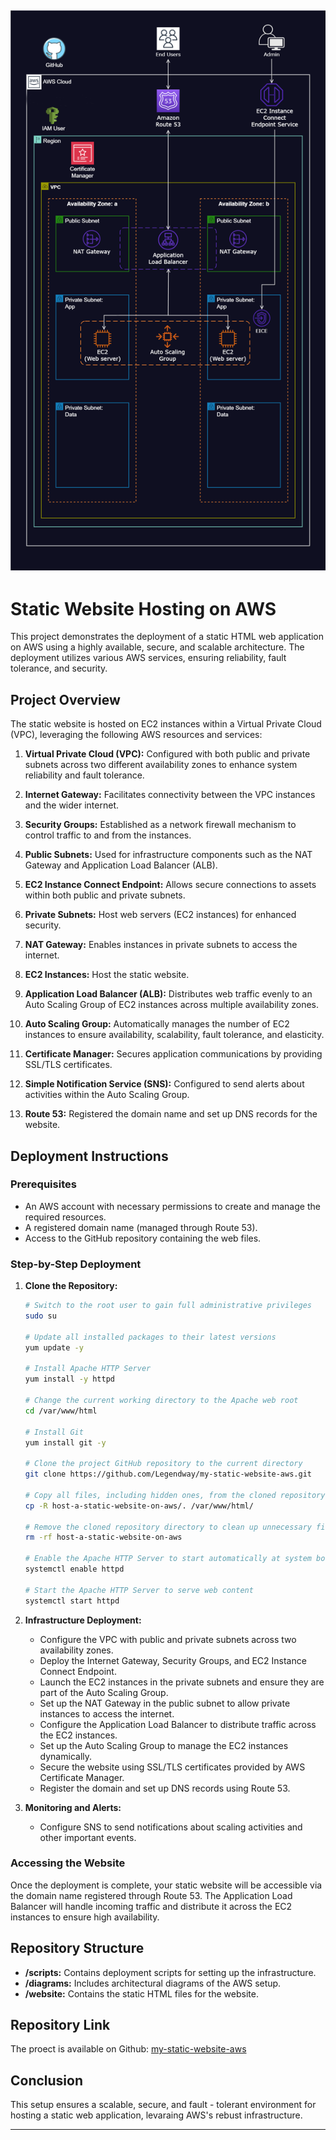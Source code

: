 ![Alt text](Host_a_Static_Website_on_AWS.png)
---

# Static Website Hosting on AWS

This project demonstrates the deployment of a static HTML web application on AWS using a highly available, secure, and scalable architecture. The deployment utilizes various AWS services, ensuring reliability, fault tolerance, and security.

## Project Overview

The static website is hosted on EC2 instances within a Virtual Private Cloud (VPC), leveraging the following AWS resources and services:

1. **Virtual Private Cloud (VPC):** Configured with both public and private subnets across two different availability zones to enhance system reliability and fault tolerance.
   
2. **Internet Gateway:** Facilitates connectivity between the VPC instances and the wider internet.

3. **Security Groups:** Established as a network firewall mechanism to control traffic to and from the instances.

4. **Public Subnets:** Used for infrastructure components such as the NAT Gateway and Application Load Balancer (ALB).

5. **EC2 Instance Connect Endpoint:** Allows secure connections to assets within both public and private subnets.

6. **Private Subnets:** Host web servers (EC2 instances) for enhanced security.

7. **NAT Gateway:** Enables instances in private subnets to access the internet.

8. **EC2 Instances:** Host the static website.

9. **Application Load Balancer (ALB):** Distributes web traffic evenly to an Auto Scaling Group of EC2 instances across multiple availability zones.

10. **Auto Scaling Group:** Automatically manages the number of EC2 instances to ensure availability, scalability, fault tolerance, and elasticity.

11. **Certificate Manager:** Secures application communications by providing SSL/TLS certificates.

12. **Simple Notification Service (SNS):** Configured to send alerts about activities within the Auto Scaling Group.

13. **Route 53:** Registered the domain name and set up DNS records for the website.

## Deployment Instructions

### Prerequisites

- An AWS account with necessary permissions to create and manage the required resources.
- A registered domain name (managed through Route 53).
- Access to the GitHub repository containing the web files.

### Step-by-Step Deployment

1. **Clone the Repository:**

   ```bash
   # Switch to the root user to gain full administrative privileges
   sudo su

   # Update all installed packages to their latest versions
   yum update -y

   # Install Apache HTTP Server
   yum install -y httpd

   # Change the current working directory to the Apache web root
   cd /var/www/html

   # Install Git
   yum install git -y

   # Clone the project GitHub repository to the current directory
   git clone https://github.com/Legendway/my-static-website-aws.git

   # Copy all files, including hidden ones, from the cloned repository to the Apache web root
   cp -R host-a-static-website-on-aws/. /var/www/html/

   # Remove the cloned repository directory to clean up unnecessary files
   rm -rf host-a-static-website-on-aws

   # Enable the Apache HTTP Server to start automatically at system boot
   systemctl enable httpd 

   # Start the Apache HTTP Server to serve web content
   systemctl start httpd
   ```

2. **Infrastructure Deployment:**

   - Configure the VPC with public and private subnets across two availability zones.
   - Deploy the Internet Gateway, Security Groups, and EC2 Instance Connect Endpoint.
   - Launch the EC2 instances in the private subnets and ensure they are part of the Auto Scaling Group.
   - Set up the NAT Gateway in the public subnet to allow private instances to access the internet.
   - Configure the Application Load Balancer to distribute traffic across the EC2 instances.
   - Set up the Auto Scaling Group to manage the EC2 instances dynamically.
   - Secure the website using SSL/TLS certificates provided by AWS Certificate Manager.
   - Register the domain and set up DNS records using Route 53.

3. **Monitoring and Alerts:**

   - Configure SNS to send notifications about scaling activities and other important events.

### Accessing the Website

Once the deployment is complete, your static website will be accessible via the domain name registered through Route 53. The Application Load Balancer will handle incoming traffic and distribute it across the EC2 instances to ensure high availability.

## Repository Structure

- **/scripts:** Contains deployment scripts for setting up the infrastructure.
- **/diagrams:** Includes architectural diagrams of the AWS setup.
- **/website:** Contains the static HTML files for the website.

## Repository Link
The proect is available on Github: [my-static-website-aws](https://github.com/Legendway/my-static-website-aws.git)

## Conclusion
This setup ensures a scalable, secure, and fault - tolerant environment for hosting a static web application, levaraing AWS's rebust infrastructure.

---


